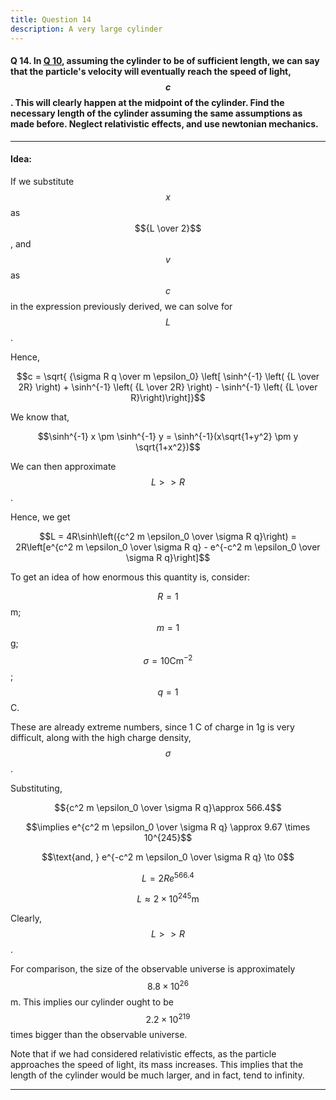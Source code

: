 ```yaml
---
title: Question 14
description: A very large cylinder
---
```


<script src="https://cdn.mathjax.org/mathjax/latest/MathJax.js?config=TeX-AMS-MML_HTMLorMML" type="text/javascript"></script>

#### Q 14. In [Q 10](https://python128.github.io/questions/10), assuming the cylinder to be of sufficient length, we can say that the particle's velocity will eventually reach the speed of light, $$c$$. This will clearly happen at the midpoint of the cylinder. Find the necessary length of the cylinder assuming the same assumptions as made before. Neglect relativistic effects, and use newtonian mechanics.

---

#### Idea: 

If we substitute $$x$$ as $${L \over 2}$$, and $$v$$ as $$c$$ in the expression previously derived, we can solve for $$L$$.

Hence,

$$c =  \sqrt{ {\sigma R q \over m \epsilon_0} \left[ \sinh^{-1} \left( {L \over 2R} \right) + \sinh^{-1} \left( {L \over 2R} \right) - \sinh^{-1} \left( {L \over R}\right)\right]}$$

We know that,

$$\sinh^{-1} x \pm \sinh^{-1} y = \sinh^{-1}(x\sqrt{1+y^2} \pm y \sqrt{1+x^2})$$

We can then approximate $$L>>R$$.

Hence, we get

$$L = 4R\sinh\left({c^2 m \epsilon_0 \over \sigma R q}\right) = 2R\left[e^{c^2 m \epsilon_0 \over \sigma R q} - e^{-c^2 m \epsilon_0 \over \sigma R q}\right]$$

To get an idea of how enormous this quantity is, consider:

$$R=1$$m; $$m=1$$g; $$\sigma=10\text{Cm}^{-2}$$; $$q=1$$C.

These are already extreme numbers, since 1 C of charge in 1g is very difficult, along with the high charge density, $$\sigma$$.

Substituting,

$${c^2 m \epsilon_0 \over \sigma R q}\approx 566.4$$

$$\implies e^{c^2 m \epsilon_0 \over \sigma R q} \approx 9.67 \times 10^{245}$$

$$\text{and, } e^{-c^2 m \epsilon_0 \over \sigma R q} \to 0$$

$$L = 2R e^{566.4}$$

$$L \approx 2 \times 10^{245}\text{m}$$

Clearly, $$L>>R$$.

For comparison, the size of the observable universe is approximately $$8.8 \times 10^{26}$$m. This implies our cylinder ought to be $$2.2 \times 10 ^{219}$$ times bigger than the observable universe.

Note that if we had considered relativistic effects, as the particle approaches the speed of light, its mass increases. This implies that the length of the cylinder would be much larger, and in fact, tend to infinity.

---
